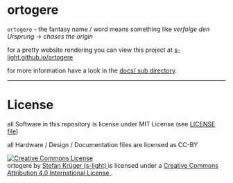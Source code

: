 # ortogere
<!--lint disable list-item-indent-->
`ortogere` - the fantasy name / word means something like *verfolge den Ursprung* -> *chases the origin*

for a pretty website rendering you can view this project at [s-light.github.io/ortogere](https://s-light.github.io/ortogere/)


for more information have a look in the [docs/ sub directory](docs/readme.md).

---
# License
all Software in this repository is license under MIT License (see [LICENSE file](LICENSE))

all Hardware / Design / Documentation files are licensed as CC-BY

<!-- License info -->
<a rel="license" href="http://creativecommons.org/licenses/by/4.0/">
    <img alt="Creative Commons License" style="border-width:0" src="https://i.creativecommons.org/l/by/4.0/88x31.png" />
</a><br />
<span xmlns:dct="http://purl.org/dc/terms/" property="dct:title">
    ortogere
</span>
by
<a xmlns:cc="http://creativecommons.org/ns#" href="https://github.com/s-light/LEDBoard_Layout_Sun" property="cc:attributionName" rel="cc:attributionURL">
    Stefan Krüger (s-light)
</a>
is licensed under a
<a rel="license" href="http://creativecommons.org/licenses/by/4.0/">
    Creative Commons Attribution 4.0 International License
</a>.

